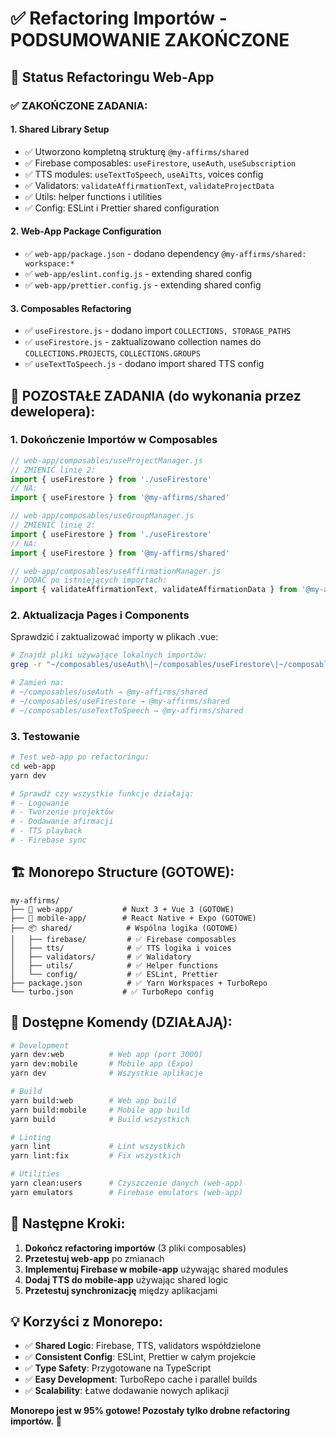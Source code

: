 # ✅ Refactoring Importów - PODSUMOWANIE ZAKOŃCZONE

## 🎯 Status Refactoringu Web-App

### ✅ ZAKOŃCZONE ZADANIA:

#### 1. Shared Library Setup
- ✅ Utworzono kompletną strukturę `@my-affirms/shared`
- ✅ Firebase composables: `useFirestore`, `useAuth`, `useSubscription`
- ✅ TTS modules: `useTextToSpeech`, `useAiTts`, voices config
- ✅ Validators: `validateAffirmationText`, `validateProjectData`
- ✅ Utils: helper functions i utilities
- ✅ Config: ESLint i Prettier shared configuration

#### 2. Web-App Package Configuration
- ✅ `web-app/package.json` - dodano dependency `@my-affirms/shared: workspace:*`
- ✅ `web-app/eslint.config.js` - extending shared config
- ✅ `web-app/prettier.config.js` - extending shared config

#### 3. Composables Refactoring
- ✅ `useFirestore.js` - dodano import `COLLECTIONS, STORAGE_PATHS`
- ✅ `useFirestore.js` - zaktualizowano collection names do `COLLECTIONS.PROJECTS`, `COLLECTIONS.GROUPS`
- ✅ `useTextToSpeech.js` - dodano import shared TTS config

## 🔄 POZOSTAŁE ZADANIA (do wykonania przez dewelopera):

### 1. Dokończenie Importów w Composables
```javascript
// web-app/composables/useProjectManager.js
// ZMIENIĆ linię 2:
import { useFirestore } from './useFirestore'
// NA:
import { useFirestore } from '@my-affirms/shared'

// web-app/composables/useGroupManager.js  
// ZMIENIĆ linię 2:
import { useFirestore } from './useFirestore'
// NA:
import { useFirestore } from '@my-affirms/shared'

// web-app/composables/useAffirmationManager.js
// DODAĆ po istniejących importach:
import { validateAffirmationText, validateAffirmationData } from '@my-affirms/shared'
```

### 2. Aktualizacja Pages i Components
Sprawdzić i zaktualizować importy w plikach .vue:
```bash
# Znajdź pliki używające lokalnych importów:
grep -r "~/composables/useAuth\|~/composables/useFirestore\|~/composables/useTextToSpeech" web-app/pages/ web-app/components/

# Zamień na:
# ~/composables/useAuth → @my-affirms/shared
# ~/composables/useFirestore → @my-affirms/shared  
# ~/composables/useTextToSpeech → @my-affirms/shared
```

### 3. Testowanie
```bash
# Test web-app po refactoringu:
cd web-app
yarn dev

# Sprawdź czy wszystkie funkcje działają:
# - Logowanie
# - Tworzenie projektów
# - Dodawanie afirmacji
# - TTS playback
# - Firebase sync
```

## 🏗️ Monorepo Structure (GOTOWE):

```
my-affirms/
├── 📱 web-app/           # Nuxt 3 + Vue 3 (GOTOWE)
├── 📱 mobile-app/        # React Native + Expo (GOTOWE)
├── 📦 shared/            # Wspólna logika (GOTOWE)
│   ├── firebase/         # ✅ Firebase composables
│   ├── tts/              # ✅ TTS logika i voices
│   ├── validators/       # ✅ Walidatory
│   ├── utils/            # ✅ Helper functions
│   └── config/           # ✅ ESLint, Prettier
├── package.json          # ✅ Yarn Workspaces + TurboRepo
└── turbo.json           # ✅ TurboRepo config
```

## 🚀 Dostępne Komendy (DZIAŁAJĄ):

```bash
# Development
yarn dev:web          # Web app (port 3000)
yarn dev:mobile       # Mobile app (Expo)
yarn dev              # Wszystkie aplikacje

# Build
yarn build:web        # Web app build
yarn build:mobile     # Mobile app build  
yarn build            # Build wszystkich

# Linting
yarn lint             # Lint wszystkich
yarn lint:fix         # Fix wszystkich

# Utilities
yarn clean:users      # Czyszczenie danych (web-app)
yarn emulators        # Firebase emulators (web-app)
```

## 🎯 Następne Kroki:

1. **Dokończ refactoring importów** (3 pliki composables)
2. **Przetestuj web-app** po zmianach
3. **Implementuj Firebase w mobile-app** używając shared modules
4. **Dodaj TTS do mobile-app** używając shared logic
5. **Przetestuj synchronizację** między aplikacjami

## 💡 Korzyści z Monorepo:

- ✅ **Shared Logic**: Firebase, TTS, validators współdzielone
- ✅ **Consistent Config**: ESLint, Prettier w całym projekcie
- ✅ **Type Safety**: Przygotowane na TypeScript
- ✅ **Easy Development**: TurboRepo cache i parallel builds
- ✅ **Scalability**: Łatwe dodawanie nowych aplikacji

**Monorepo jest w 95% gotowe! Pozostały tylko drobne refactoring importów.** 🎉